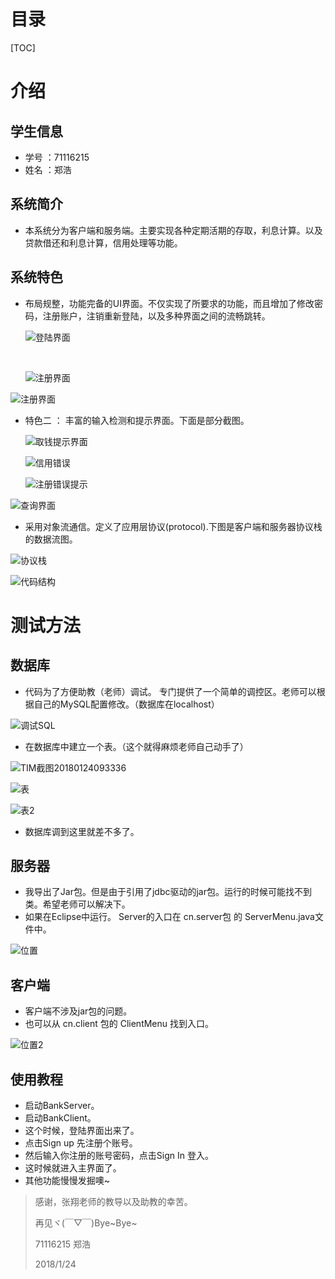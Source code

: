 # 目录

[TOC]

# 介绍

## 学生信息

* 学号 ：71116215
* 姓名 ：郑浩



## 系统简介

* 本系统分为客户端和服务端。主要实现各种定期活期的存取，利息计算。以及贷款借还和利息计算，信用处理等功能。

## 系统特色

* 布局规整，功能完备的UI界面。不仅实现了所要求的功能，而且增加了修改密码，注册账户，注销重新登陆，以及多种界面之间的流畅跳转。

  ![登陆界面](./img/登陆界面.png)

  ​

  ![注册界面](./img/注册界面.png)

![注册界面](./img/主界面.png)



* 特色二 ： 丰富的输入检测和提示界面。下面是部分截图。

  ![取钱提示界面](./img/取钱提示界面.png)

  ![信用错误](./img/信用错误.png)

  ![注册错误提示](./img/注册错误提示.png)

![查询界面](./img/查询界面.png)

* 采用对象流通信。定义了应用层协议(protocol).下图是客户端和服务器协议栈的数据流图。

![协议栈](./img/协议栈.png)




![代码结构](./img/代码结构.png)

# 测试方法

## 数据库

* 代码为了方便助教（老师）调试。 专门提供了一个简单的调控区。老师可以根据自己的MySQL配置修改。（数据库在localhost）

![调试SQL](./img/调试SQL.png)

* 在数据库中建立一个表。（这个就得麻烦老师自己动手了）

![TIM截图20180124093336](./img/TIM截图20180124093336.png)

![表](./img/表.png)

![表2](./img/表2.png)


* 数据库调到这里就差不多了。



## 服务器

* 我导出了Jar包。但是由于引用了jdbc驱动的jar包。运行的时候可能找不到类。希望老师可以解决下。
* 如果在Eclipse中运行。 Server的入口在 cn.server包 的 ServerMenu.java文件中。

![位置](./img/位置.png)

## 客户端

* 客户端不涉及jar包的问题。 
* 也可以从 cn.client 包的 ClientMenu 找到入口。

![位置2](./img/位置2.png)



## 使用教程

* 启动BankServer。
* 启动BankClient。
* 这个时候，登陆界面出来了。
* 点击Sign up 先注册个账号。
* 然后输入你注册的账号密码，点击Sign In 登入。
* 这时候就进入主界面了。
* 其他功能慢慢发掘噢~



> 感谢，张翔老师的教导以及助教的幸苦。
>
> 再见ヾ(￣▽￣)Bye~Bye~
>
> 71116215 郑浩
>
> 2018/1/24
